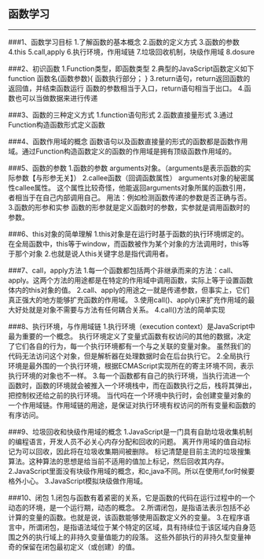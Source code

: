 ## 函数学习

 ****

###1、函数学习目标
    1.了解函数的基本概念
    2.函数的定义方式
    3.函数的参数
    4.this
    5.call,apply
    6.执行环境，作用域链
    7.垃圾回收机制，块级作用域
    8.dosure

###2、初识函数
    1.Function类型，即函数类型
    2.典型的JavaScript函数定义如下
        function 函数名(函数参数){
            函数执行部分；
        }
    3.return语句，return返回函数的返回值，并结束函数运行
        函数的参数相当于入口，return语句相当于出口。
    4.函数也可以当做数据来进行传递   

###3、函数的三种定义方式
    1.function语句形式
    2.函数直接量形式
    3.通过Function构造函数形式定义函数
    
    
###4、函数作用域的概念
    函数语句以及函数直接量的形式的函数都是函数作用域。通过Function构造函数定义的函数的作用域是拥有顶级函数作用域的。
    
###5、函数的参数
    1.函数的参数 arguments对象。（arguments是表示函数的实际参数【与形参无关】）
    2.callee函数（回调函数属性）
        arguments对象的秘密属性callee属性。
        这个属性比较奇怪，他能返回arguments对象所属的函数引用，者相当于在自己内部调用自己。
        用法：例如检测函数传递的参数是否正确与否。
    3.函数的形参和实参
        函数的形参就是定义函数时的参数，实参就是调用函数时的参数。

###6、this对象的简单理解
    1.this对象是在运行时基于函数的执行环境绑定的。
      在全局函数中，this等于window，而函数被作为某个对象的方法调用时，this等于那个对象
    2.也就是说人this关键字总是指代调用者。
      

###7、call，apply方法
    1.每一个函数都包括两个非继承而来的方法：call、apply。这两个方法的用途都是在特定的作用域中调用函数，实际上等于设置函数体内的this对象的值。
    2.call、apply的用途之一就是传递参数，但事实上，它们真正强大的地方能够扩充函数的作用域。
    3.使用call()、apply()来扩充作用域的最大好处就是对象不需要与方法有任何耦合关系。
    4.call()方法的简单实现


###8、执行环境，与作用域链
    1.执行环境（execution context）是JavaScript中最为重要的一个概念。
      执行环境定义了变量式函数有权访问的其他的数据，决定了它们各自的行为，每一个执行环境都有一个与之关联的变量对象。
      虽然我们的代码无法访问这个对象，但是解析器在处理数据时会在后台执行它。
    2.全局执行环境是最外围的一个执行环境，根据ECMAScript实现所在的寄主环境不同，表示执行环境的对象也不一样。
    3.每一个函数都有自己的执行环境，当执行流进一个函数时，函数的环境就会被推入一个环境栈中，而在函数执行之后，栈将其弹出，把控制权还给之前的执行环境。
    当代吗在一个环境中执行时，会创建变量对象的一个作用域链。作用域链的用途，是保证对执行环境有权访问的所有变量和函数的有序访问。  

###9、垃圾回收和快级作用域的概念
    1.JavaScript是一门具有自助垃圾收集机制的编程语言，开发人员不必关心内存分配和回收的问题。
        离开作用域的值自动标记为可以回收，因此将在垃圾收集期间被删除。
        标记清楚是目前主流的垃圾搜集算法。这种算法的思想是给当前不适用的值加上标记，然后回收其内存。
    2.JavaScript里面没有块级作用域的概念，和c,java不同。所以在使用if,for时候要格外小心。
    3.JavaScript模拟块级做作用域。    


###10、闭包
    1.闭包与函数有着紧密的关系，它是函数的代码在运行过程中的一个动态的环境，是一个运行期，动态的概念。
    2.所谓闭包，是指语法表示包括不必计算的变量的函数。也就是说，该函数能够使用函数定义外的变量。
    3.在程序语言中，所谓闭包，是指语法域位于某个特定的区域，具有持续位于该区域内自身范围之外的执行域上的非持久变量值能力的段落。
      这些外部执行的非持久型变量神奇的保留在闭包最初定义（或创建）的值。
































